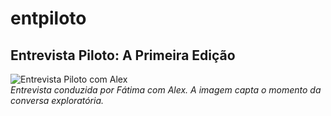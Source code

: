 # entpiloto
## Entrevista Piloto: A Primeira Edição  

![Entrevista Piloto com Alex](caminho-da-imagem/entrevista_piloto.jpg)  
*Entrevista conduzida por Fátima com Alex. A imagem capta o momento da conversa exploratória.*  
